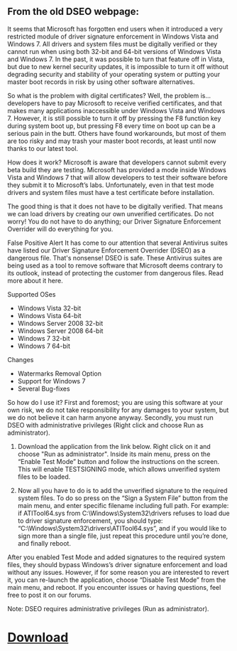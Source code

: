 ## From the old DSEO webpage:

It seems that Microsoft has forgotten end users when it introduced a very restricted module of driver signature enforcement in Windows Vista and Windows 7. All drivers and system files must be digitally verified or they cannot run when using both 32-bit and 64-bit versions of Windows Vista and Windows 7. In the past, it was possible to turn that feature off in Vista, but due to new kernel security updates, it is impossible to turn it off without degrading security and stability of your operating system or putting your master boot records in risk by using other software alternatives.

So what is the problem with digital certificates? Well, the problem is… developers have to pay Microsoft to receive verified certificates, and that makes many applications inaccessible under Windows Vista and Windows 7. However, it is still possible to turn it off by pressing the F8 function key during system boot up, but pressing F8 every time on boot up can be a serious pain in the butt. Others have found workarounds, but most of them are too risky and may trash your master boot records, at least until now thanks to our latest tool.

How does it work?
Microsoft is aware that developers cannot submit every beta build they are testing. Microsoft has provided a mode inside Windows Vista and Windows 7 that will allow developers to test their software before they submit it to Microsoft’s labs. Unfortunately, even in that test mode drivers and system files must have a test certificate before installation.

The good thing is that it does not have to be digitally verified. That means we can load drivers by creating our own unverified certificates. Do not worry! You do not have to do anything; our Driver Signature Enforcement Overrider will do everything for you.

False Positive Alert
It has come to our attention that several Antivirus suites have listed our Driver Signature Enforcement Overrider (DSEO) as a dangerous file. That's nonsense! DSEO is safe. These Antivirus suites are being used as a tool to remove software that Microsoft deems contrary to its outlook, instead of protecting the customer from dangerous files. Read more about it here.

Supported OSes
* Windows Vista 32-bit
* Windows Vista 64-bit
* Windows Server 2008 32-bit
* Windows Server 2008 64-bit
* Windows 7 32-bit
* Windows 7 64-bit

Changes
* Watermarks Removal Option
* Support for Windows 7
* Several Bug-fixes

So how do I use it?
First and foremost; you are using this software at your own risk, we do not take responsibility for any damages to your system, but we do not believe it can harm anyone anyway. Secondly, you must run DSEO with administrative privileges (Right click and choose Run as administrator).

1. Download the application from the link below. Right click on it and choose "Run as administrator". Inside its main menu, press on the “Enable Test Mode” button and follow the instructions on the screen. This will enable TESTSIGNING mode, which allows unverified system files to be loaded.

2. Now all you have to do is to add the unverified signature to the required system files. To do so press on the “Sign a System File” button from the main menu, and enter specific filename including full path. For example: if ATITool64.sys from C:\Windows\System32\drivers refuses to load due to driver signature enforcement, you should type: “C:\Windows\System32\drivers\ATITool64.sys”, and if you would like to sign more than a single file, just repeat this procedure until you’re done, and finally reboot.

After you enabled Test Mode and added signatures to the required system files, they should bypass Windows’s driver signature enforcement and load without any issues. However, if for some reason you are interested to revert it, you can re-launch the application, choose “Disable Test Mode” from the main menu, and reboot. If you encounter issues or having questions, feel free to post it on our forums.

Note: DSEO requires administrative privileges (Run as administrator).

# [Download](https://github.com/Finetundra/Tundras-Toasters/blob/master/Software/dseo13b.exe)
